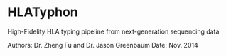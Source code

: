 HLATyphon
=========

High-Fidelity HLA typing pipeline from next-generation sequencing data


Authors: Dr. Zheng Fu and Dr. Jason Greenbaum
 Date: Nov. 2014


